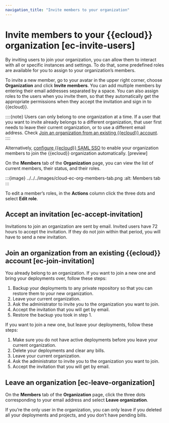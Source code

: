 ```yaml
---
navigation_title: "Invite members to your organization"
---
```


# Invite members to your {{ecloud}} organization [ec-invite-users]


By inviting users to join your organization, you can allow them to interact with all or specific instances and settings. To do that, some predefined roles are available for you to assign to your organization’s members.

To invite a new member, go to your avatar in the upper right corner, choose **Organization** and click **Invite members**. You can add multiple members by entering their email addresses separated by a space. You can also assign roles to the users when you invite them, so that they automatically get the appropriate permissions when they accept the invitation and sign in to {{ecloud}}.

::::{note}
Users can only belong to one organization at a time. If a user that you want to invite already belongs to a different organization, that user first needs to leave their current organization, or to use a different email address. Check [Join an organization from an existing {{ecloud}} account](../../../deploy-manage/users-roles/cloud-organization/manage-users.md#ec-join-invitation).
::::


Alternatively, [configure {{ecloud}} SAML SSO](../../../deploy-manage/users-roles/cloud-organization/configure-saml-authentication.md) to enable your organization members to join the {{ecloud}} organization automatically. [preview]

On the **Members** tab of the **Organization** page, you can view the list of current members, their status, and their roles.

:::{image} ../../../images/cloud-ec-org-members-tab.png
:alt: Members tab
:::

To edit a member’s roles, in the **Actions** column click the three dots and select **Edit role**.


## Accept an invitation [ec-accept-invitation]
<!-- This section has been already added by @eedugon to the cloud-account section) -->

Invitations to join an organization are sent by email. Invited users have 72 hours to accept the invitation. If they do not join within that period, you will have to send a new invitation.


## Join an organization from an existing {{ecloud}} account [ec-join-invitation]
<!-- This section has been already added by @eedugon to the cloud-account section) -->

You already belong to an organization. If you want to join a new one and bring your deployments over, follow these steps:

1. Backup your deployments to any private repository so that you can restore them to your new organization.
2. Leave your current organization.
3. Ask the administrator to invite you to the organization you want to join.
4. Accept the invitation that you will get by email.
5. Restore the backup you took in step 1.

If you want to join a new one, but leave your deployments, follow these steps:

1. Make sure you do not have active deployments before you leave your current organization.
2. Delete your deployments and clear any bills.
3. Leave your current organization.
4. Ask the administrator to invite you to the organization you want to join.
5. Accept the invitation that you will get by email.


## Leave an organization [ec-leave-organization]
<!-- This section has been already added by @eedugon to the cloud-account section) -->

On the **Members** tab of the **Organization** page, click the three dots corresponding to your email address and select **Leave organization**.

If you’re the only user in the organization, you can only leave if you deleted all your deployments and projects, and you don’t have pending bills.

